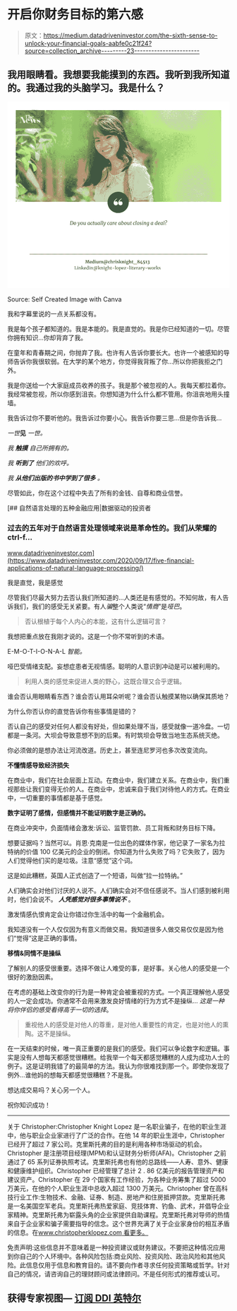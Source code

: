# 开启你财务目标的第六感

> 原文：<https://medium.datadriveninvestor.com/the-sixth-sense-to-unlock-your-financial-goals-aabfe0c21f24?source=collection_archive---------23----------------------->

## 我用眼睛看。我想要我能摸到的东西。我听到我所知道的。我通过我的头脑学习。我是什么？

![](img/3384515276abbb7d37688751d692e7ad.png)

Source: Self Created Image with Canva

我和字幕里说的一点关系都没有。

我是每个孩子都知道的。我是本能的。我是直觉的。我是你已经知道的一切。尽管你拥有知识…你却背弃了我。

在童年和青春期之间，你抛弃了我。也许有人告诉你要长大。也许一个被感知的导师告诉你我很软弱。在大学的某个地方，你觉得我背叛了你…所以你把我拒之门外。

我是你送给一个大家庭成员收养的孩子。我是那个被忽视的人。我每天都拉着你。我经常被忽视，所以你感到沮丧。你想知道为什么什么都不管用。你沮丧地用头撞墙。

我告诉过你不要听他的。我告诉过你要小心。我告诉你要三思…但是你告诉我…

*一世***见** *一世。*

*我* ***触摸*** *自己所拥有的。*

*我* ***听到了*** *他们的欢呼。*

*我* ***从他们出版的书中学到了很多*** *。*

尽管如此，你在这个过程中失去了所有的金钱、自尊和商业信誉。

[](https://www.datadriveninvestor.com/2020/09/17/five-financial-applications-of-natural-language-processing/) [## 自然语言处理的五种金融应用|数据驱动的投资者

### 过去的五年对于自然语言处理领域来说是革命性的。我们从荣耀的 ctrl-f…

www.datadriveninvestor.com](https://www.datadriveninvestor.com/2020/09/17/five-financial-applications-of-natural-language-processing/) 

我是直觉，我是感觉

尽管我们尽最大努力去否认我们所知道的…人类还是有感觉的。不知何故，有人告诉我们，我们的感受无关紧要。有人*骗*整个人类说“*情商*”是*哑巴*。

> 否认根植于每个人内心的本能，这有什么逻辑可言？

我想把重点放在我刚才说的。这是一个你不常听到的术语。

E-M-O-T-I-O-N-A-L *智能。*

哑巴受情绪支配。妄想症患者无视情感。聪明的人意识到冲动是可以被利用的。

> 利用人类的感觉来促进人类的野心，这既合理又合乎逻辑。

谁会否认用眼睛看东西？谁会否认用耳朵听呢？谁会否认触摸某物以确保其质地？

为什么你否认你的直觉告诉你有些事情是错的？

否认自己的感受对任何人都没有好处，但如果处理不当，感受就像一道冷盘。一切都是一条河。大坝会导致意想不到的后果。有时筑坝会导致当地生态系统灭绝。

你必须做的是想办法让河流改道。历史上，甚至连尼罗河也多次改变流向。

**不懂情感导致经济损失**

在商业中，我们在社会层面上互动。在商业中，我们建立关系。在商业中，我们重视那些让我们变得无价的人。在商业中，忠诚来自于我们对待他人的方式。在商业中，一切重要的事情都是基于感觉。

**数字证明了感情，但感情并不能证明数字是正确的。**

在商业冲突中，负面情绪会激发:诉讼、监管罚款、员工背叛和财务目标下降。

想要证据吗？当然可以。肖恩·克南是一位出色的媒体作家，他记录了一家名为拉特纳的价值 100 亿美元的企业的倒闭。你知道为什么失败了吗？它失败了，因为人们觉得他们买的是垃圾。注意“感觉”这个词。

这是如此糟糕，英国人正式创造了一个短语，叫做“拉一拉特纳。”

人们确实会对他们讨厌的人说不。人们确实会对不信任感说不。当人们感到被利用时，他们会说不。 ***人凭感觉对很多事情说不*** 。

激发情感仇恨肯定会让你错过你生活中的每一个金融机会。

我知道没有一个人仅仅因为有意义而做交易。我知道很多人做交易仅仅是因为他们“觉得”这是正确的事情。

**移情&同情不是操纵**

了解别人的感受很重要。选择不做让人难受的事，是好事。关心他人的感受是一个很好的激励因素。

在考虑的基础上改变你的行为是一种肯定会被重视的方式。一个真正理解他人感受的人一定会成功。你通常不会用来激发良好情绪的行为方式不是操纵… *这是一种将你伴侣的感受看得高于一切的选择*。

> 重视他人的感受是对他人的尊重，是对他人重要性的肯定，也是对他人的熏陶。这不是操纵。

在一天结束的时候，唯一真正重要的是我们的感受。我们可以争论数字和逻辑。事实是没有人想每天都感觉很糟糕。给我举一个每天都感觉糟糕的人成为成功人士的例子。这是证明我错了的最简单的方法。我认为你很难找到那一个。即使你发现了例外…谁他妈的想每天都感觉很糟糕？不是我。

想达成交易吗？关心另一个人。

祝你知识成功！

***

关于 Christopher:Christopher Knight Lopez 是一名职业骗子，在他的职业生涯中，他与职业企业家进行了广泛的合作。在他 14 年的职业生涯中，Christopher 已经开了超过 7 家公司。克里斯托弗的目的是利用各种市场驱动的机会。Christopher 是注册项目经理(MPM)和认证财务分析师(AFA)。Christopher 之前通过了 65 系列证券执照考试。克里斯托弗也有他的总路线——人寿、意外、健康和健康维护组织。Christopher 已经管理了总计 2 . 86 亿美元的报告管理资产和建议资产。Christopher 在 29 个国家有工作经验，为各种业务筹集了超过 5000 万美元，在他的个人职业生涯中总收入超过 1300 万美元。Christopher 曾在高科技行业工作:生物技术、金融、证券、制造、房地产和住房抵押贷款。克里斯托弗是一名美国空军老兵。克里斯托弗热爱家庭、竞技体育、钓鱼、武术，并倡导企业家精神。克里斯托弗为崭露头角的企业家提供自助课程。克里斯托弗对导师的热情来自于企业家和骗子需要指导的信念。这个世界充满了关于企业家身份的相互矛盾的信息。在[www.christopherklopez.com 看更多。](http://www.christopherklopez.com.)

免责声明:这些信息并不意味着是一种投资建议或财务建议。不要把这种情况应用到你自己的个人环境中。各种风险包括:商业风险、投资风险、政治风险和其他风险。此信息仅用于信息和教育目的。请不要向作者寻求任何投资策略或哲学。针对自己的情况，请咨询自己的理财顾问或法律顾问。不是任何形式的推荐或认可。

## 获得专家视图— [订阅 DDI 英特尔](https://datadriveninvestor.com/ddi-intel)